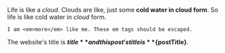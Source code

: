 <!--PREAMBLE
date: 2018-01-31
postTitle: "Crazy Markdown"
-->

Life is like a *cloud*. Clouds are like, just some **cold water in cloud
form**. So life is like cold water in <em>cloud</em> form.

```
I am <em>more</em> like me. These em tags should be escaped.
```

The website's title is **${title}** and this post's title is **${postTitle}**.